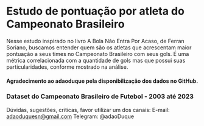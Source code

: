 # Estudo de pontuação por atleta do Campeonato Brasileiro
Nesse estudo inspirado no livro A Bola Não Entra Por Acaso, de Ferran Soriano, buscamos entender quem são os atletas que acrescentam maior pontuação a seus times no Campeonato Brasileiro com seus gols. É uma métrica correlacionada com a quantidade de gols mas que possui suas particularidades, conforme mostrado na análise.




#### Agradecimento ao adaoduque pela disponibilização dos dados no GitHub.
### Dataset do Campeonato Brasileiro de Futebol - 2003 até 2023
Dúvidas, sugestões, críticas, favor utilizar um dos canais:
E-mail: adaoduquesn@gmail.com
Telegram: @adaoDuque
